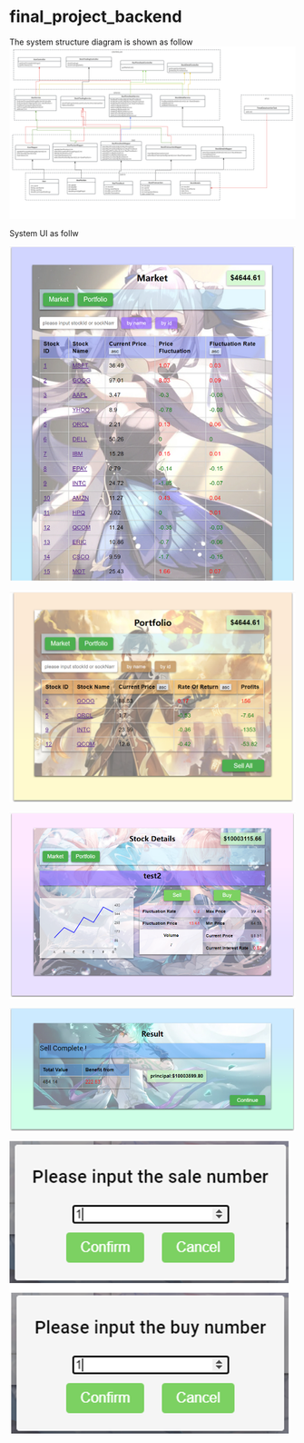 # final_project_backend

The system structure diagram is shown as follow
![image](images/system_structure.png)


System UI as follw


![image](images/market_1.jpg)

![image](images/portfolio_1.jpg)

![image](images/stockdetails_1.png)

![image](images/sell_1.png)

![image](images/single_stock_sale_and_buy_1.png)
